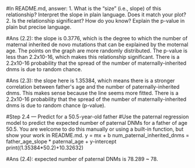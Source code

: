 #In README.md, answer: 1. What is the “size” (i.e., slope) of this relationship? Interpret the slope in plain language. Does it match your plot? 2. Is the relationship significant? How do you know? Explain the p-value in plain but precise language.

#Ans (2.2): the slope is 0.3776, which is the degree to which the number of maternal inherited de novo mutations that can be explained by the moternal age. The points on the graph are more randomly distributed. The p-value is less than 2.2x10-16, which makes this relationship significant. There is a 2.2x10-16 probability that the spread of the number of maternally-inherited dnms is due to random chance.



#Ans (2.3): the slope here is 1.35384, which means there is a stronger correlation between father's age and the number of paternally-inherited dnms. This makes sense because the line seems more fitted. There is a 2.2x10-16 probability that the spread of the number of maternally-inherited dnms is due to random chance (p-value). 



#Step 2.4 — Predict for a 50.5-year-old father
#Use the paternal regression model to predict the expected number of paternal DNMs for a father of age 50.5. You are welcome to do this manually or using a built-in function, but show your work in README.md.
y = mx + b
num_paternal_inherited_dnms = father_age_slope * paternal_age + y-intercept
print((1.35384*50.2)+10.32632)

#Ans (2.4): expected number of paternal DNMs is 78.289 ~ 78.

